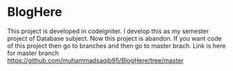 # BlogHere
This project is developed in codeigniter. 
I develop this as my semester project of Database subject. Now this project is abandon.
If you want code of this project then go to branches and then go to master brach. Link is here for master branch https://github.com/muhammadsaqib95/BlogHere/tree/master
